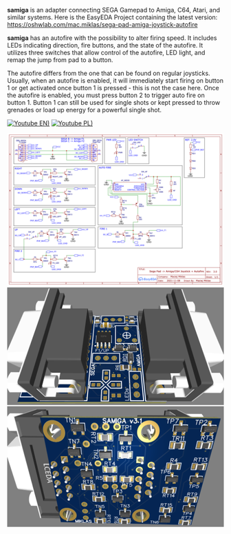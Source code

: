 **samiga** is an adapter connecting SEGA Gamepad to Amiga, C64, Atari, and similar systems. 
Here is the EasyEDA Project containing the latest version: https://oshwlab.com/mac.miklas/sega-pad-amiga-joystick-autofire

**samiga** has an autofire with the possibility to alter firing speed. It includes LEDs indicating direction, fire buttons, and the state of the autofire. It utilizes three switches that allow control of the autofire, LED light, and remap the jump from pad to a button.

The autofire differs from the one that can be found on regular joysticks. Usually, when an autofire is enabled, it will immediately start firing on button 1 or get activated once button 1 is pressed - this is not the case here. Once the autofire is enabled, you must press button 2 to trigger auto fire on button 1. Button 1 can still be used for single shots or kept pressed to throw grenades or load up energy for a powerful single shot.

[![Youtube EN)](/img/youtube_en.jpg)](https://youtu.be/M2cerGDIZao)
[![Youtube PL)](/img/youtube_pl.jpg)](https://youtu.be/XxdHle9Ei4U)

![Schematic](/img/schematic.png)
![Top](/img/3d_top.png)
![Bottom](/img/3d_bottom.png)
